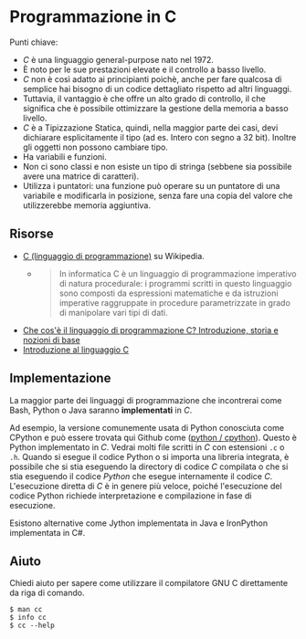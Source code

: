 # Programmazione in C 

Punti chiave:

- _C_ è una linguaggio general-purpose nato nel 1972.
- È noto per le sue prestazioni elevate e il controllo a basso livello.
- _C_ non è così adatto ai principianti poichè, anche per fare qualcosa di semplice hai bisogno di un codice dettagliato rispetto ad altri linguaggi.
- Tuttavia, il vantaggio è che offre un alto grado di controllo, il che significa che è possibile ottimizzare la gestione della memoria a basso livello.
- _C_ è a Tipizzazione Statica, quindi, nella maggior parte dei casi, devi dichiarare esplicitamente il tipo (ad es. Intero con segno a 32 bit). Inoltre gli oggetti non possono cambiare tipo.
- Ha variabili e funzioni.
- Non ci sono classi e non esiste un tipo di stringa (sebbene sia possibile avere una matrice di caratteri).
- Utilizza i puntatori: una funzione può operare su un puntatore di una variabile e modificarla in posizione, senza fare una copia del valore che utilizzerebbe memoria aggiuntiva.

## Risorse

- [C (linguaggio di programmazione)](https://it.wikipedia.org/wiki/C_(linguaggio)) su Wikipedia.
    - > In informatica C è un linguaggio di programmazione imperativo di natura procedurale: i programmi scritti in questo linguaggio sono composti da espressioni matematiche e da istruzioni imperative raggruppate in procedure parametrizzate in grado di manipolare vari tipi di dati.
- [
Che cos'è il linguaggio di programmazione C? Introduzione, storia e nozioni di base](https://www.guru99.com/c-programming-language.html)
- [Introduzione al linguaggio C](https://www.geeksforgeeks.org/c-language-set-1-introduction/)

## Implementazione


La maggior parte dei linguaggi di programmazione che incontrerai come Bash, Python o Java saranno **implementati** in _C_.

Ad esempio, la versione comunemente usata di Python conosciuta come CPython e può essere trovata qui Github come ([python / cpython](https://github.com/python/cpython)). Questo è Python implementato in _C_. Vedrai molti file scritti in _C_ con estensioni `.c` o` .h`. Quando si esegue il codice Python o si importa una libreria integrata, è possibile che si stia eseguendo la directory di codice _C_ compilata o che si stia eseguendo il codice _Python_ che esegue internamente il codice _C_. L'esecuzione diretta di _C_ è in genere più veloce, poiché l'esecuzione del codice Python richiede interpretazione e compilazione in fase di esecuzione.

Esistono alternative come Jython implementata in Java e IronPython implementata in C#.

## Aiuto

Chiedi aiuto per sapere come utilizzare il compilatore GNU C 
 direttamente da riga di comando.

```
$ man cc
$ info cc
$ cc --help
```
